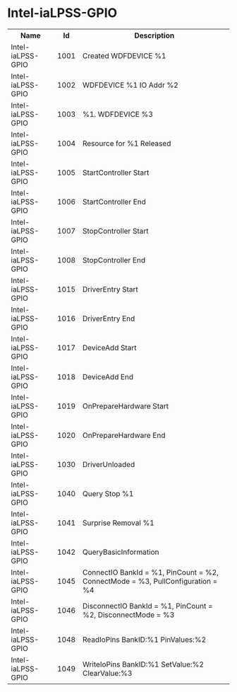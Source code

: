 # Intel-iaLPSS-GPIO

<table>
<colgroup><col/><col/><col/></colgroup>
<tr><th>Name</th><th>Id</th><th>Description</th></tr>
<tr><td>Intel-iaLPSS-GPIO</td><td>1001</td><td>Created WDFDEVICE %1 </td></tr>
<tr><td>Intel-iaLPSS-GPIO</td><td>1002</td><td>WDFDEVICE %1 IO Addr %2</td></tr>
<tr><td>Intel-iaLPSS-GPIO</td><td>1003</td><td>%1. WDFDEVICE %3</td></tr>
<tr><td>Intel-iaLPSS-GPIO</td><td>1004</td><td>Resource for %1 Released</td></tr>
<tr><td>Intel-iaLPSS-GPIO</td><td>1005</td><td>StartController Start</td></tr>
<tr><td>Intel-iaLPSS-GPIO</td><td>1006</td><td>StartController End</td></tr>
<tr><td>Intel-iaLPSS-GPIO</td><td>1007</td><td>StopController Start</td></tr>
<tr><td>Intel-iaLPSS-GPIO</td><td>1008</td><td>StopController End</td></tr>
<tr><td>Intel-iaLPSS-GPIO</td><td>1015</td><td>DriverEntry Start</td></tr>
<tr><td>Intel-iaLPSS-GPIO</td><td>1016</td><td>DriverEntry End</td></tr>
<tr><td>Intel-iaLPSS-GPIO</td><td>1017</td><td>DeviceAdd Start</td></tr>
<tr><td>Intel-iaLPSS-GPIO</td><td>1018</td><td>DeviceAdd End</td></tr>
<tr><td>Intel-iaLPSS-GPIO</td><td>1019</td><td>OnPrepareHardware Start</td></tr>
<tr><td>Intel-iaLPSS-GPIO</td><td>1020</td><td>OnPrepareHardware End</td></tr>
<tr><td>Intel-iaLPSS-GPIO</td><td>1030</td><td>DriverUnloaded</td></tr>
<tr><td>Intel-iaLPSS-GPIO</td><td>1040</td><td>Query Stop %1</td></tr>
<tr><td>Intel-iaLPSS-GPIO</td><td>1041</td><td>Surprise Removal %1</td></tr>
<tr><td>Intel-iaLPSS-GPIO</td><td>1042</td><td>QueryBasicInformation</td></tr>
<tr><td>Intel-iaLPSS-GPIO</td><td>1045</td><td>ConnectIO BankId = %1, PinCount = %2, ConnectMode = %3, PullConfiguration = %4</td></tr>
<tr><td>Intel-iaLPSS-GPIO</td><td>1046</td><td>DisconnectIO BankId = %1, PinCount = %2, DisconnectMode = %3</td></tr>
<tr><td>Intel-iaLPSS-GPIO</td><td>1048</td><td>ReadIoPins BankID:%1 PinValues:%2</td></tr>
<tr><td>Intel-iaLPSS-GPIO</td><td>1049</td><td>WriteIoPins BankID:%1 SetValue:%2 ClearValue:%3</td></tr>
</table>
